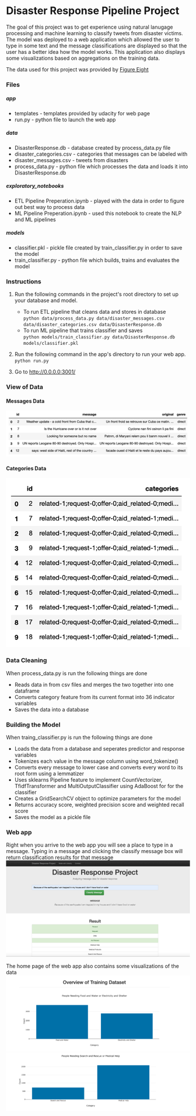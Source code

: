# Disaster Response Pipeline Project
The goal of this project was to get experience using natural lanugage processing and machine learning to classify tweets from disaster victims. The model was deployed to a web application which allowed the user to type in some text and the message classifications are displayed so that the user has a better idea how the model works. This application also displays some visualizations based on aggregations on the training data. 

The data used for this project was provided by [Figure Eight](https://www.figure-eight.com/)

### Files 
##### app 
* templates - templates provided by udacity for web page
* run.py - python file to launch the web app 
##### data 
* DisasterResponse.db - database created by process_data.py file
* disaster_categories.csv - categories that messages can be labeled with
* disaster_messages.csv - tweets from disasters 
* process_data.py - python file which processes the data and loads it into DisasterResponse.db

##### exploratory_notebooks 
* ETL Pipeline Preperation.ipynb - played with the data in order to figure out best way to process data
* ML Pipeline Preperation.ipynb - used this notebook to create the NLP and ML pipelines 

##### models
* classifier.pkl - pickle file created by train_classifier.py in order to save the model
* train_classifier.py - python file which builds, trains and evaluates the model 

### Instructions
1. Run the following commands in the project's root directory to set up your database and model.
    - To run ETL pipeline that cleans data and stores in database  
        `python data/process_data.py data/disaster_messages.csv data/disaster_categories.csv data/DisasterResponse.db`  
    - To run ML pipeline that trains classifier and saves  
        `python models/train_classifier.py data/DisasterResponse.db models/classifier.pkl`  
2. Run the following command in the app's directory to run your web app.  
    `python run.py`

3. Go to http://0.0.0.0:3001/


### View of Data
#### Messages Data
![messages](messages.png)  
#### Categories Data
![categories](categories.png)  

### Data Cleaning 
When process_data.py is run the following things are done
* Reads data in from csv files and merges the two together into one dataframe
* Converts category feature from its current format into 36 indicator variables
* Saves the data into a database 

### Building the Model
When traing_classifier.py is run the following things are done
* Loads the data from a database and seperates predictor and response variables
* Tokenizes each value in the message column using word_tokenize()
* Converts every message to lower case and converts every word to its root form using a lemmatizer
* Uses sklearns Pipeline feature to implement CountVectorizer, TfidfTransformer and MultiOutputClassifier using AdaBoost for for the classifier
* Creates a GridSearchCV object to optimize parameters for the model 
* Returns accuracy score, weighted precision score and weighted recall score
* Saves the model as a pickle file 

### Web app 
Right when you arrive to the web app you will see a place to type in a message. Typing in a message and clicking the classify message box will return classification results for that message
![webapp1](webapp1.png)  

The home page of the web app also contains some visualizations of the data  
![webapp3](webapp3.png)  
![webapp4](webapp4.png)

